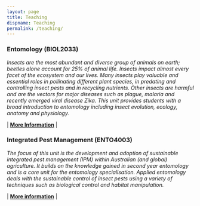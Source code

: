 ```yaml
---
layout: page
title: Teaching
dispname: Teaching
permalink: /teaching/
---
```


### Entomology (BIOL2033)

_Insects are the most abundant and diverse group of animals on earth; beetles alone account for 25% of animal life. Insects impact almost every facet of the ecosystem and our lives. Many insects play valuable and essential roles in pollinating different plant species, in predating and controlling insect pests and in recycling nutrients. Other insects are harmful and are the vectors for major diseases such as plague, malaria and recently emerged viral disease Zika. This unit provides students with a broad introduction to entomology including insect evolution, ecology, anatomy and physiology._  

| [**More Information**](https://sydney.edu.au/courses/units-of-study/2018/biol/biol2033.html) |

### Integrated Pest Management (ENTO4003)

_The focus of this unit is the development and adoption of sustainable integrated pest management (IPM) within Australian (and global) agriculture. It builds on the knowledge gained in second year entomology and is a core unit for the entomology specialisation. Applied entomology deals with the sustainable control of insect pests using a variety of techniques such as biological control and habitat manipulation._

| [**More information**](https://sydney.edu.au/courses/units-of-study/2018/ento/ento4003.html) |


